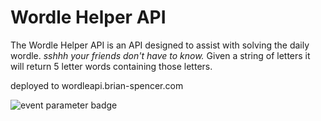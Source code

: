 # Wordle Helper API

The Wordle Helper API is an API designed to assist with solving the daily wordle. *sshhh your friends don't have to know.* Given a string of letters it will return 5 letter words containing those letters.

deployed to wordleapi.brian-spencer.com

![event parameter badge](https://github.com/BrianSpencerDev/wordle-helper-api/actions/workflows/node.js.yml/badge.svg?event=push)

